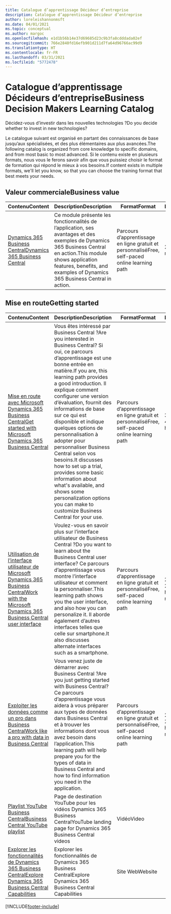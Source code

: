 ```yaml
---
title: Catalogue d’apprentissage Décideur d’entreprise
description: Catalogue d’apprentissage Décideur d’entreprise
author: loreleishannonmsft
ms.date: 04/01/2021
ms.topic: conceptual
ms.author: margoc
ms.openlocfilehash: e1d1b56b14e37d69685d23c9b3fa8cdddada02ef
ms.sourcegitcommit: 766e2840fd16efb901d211d7fa64d96766ac99d9
ms.translationtype: HT
ms.contentlocale: fr-FR
ms.lasthandoff: 03/31/2021
ms.locfileid: "5772478"
---
```

# <a name="business-decision-makers-learning-catalog"></a><span data-ttu-id="50527-103">Catalogue d’apprentissage Décideurs d’entreprise</span><span class="sxs-lookup"><span data-stu-id="50527-103">Business Decision Makers Learning Catalog</span></span>

<span data-ttu-id="50527-104">Décidez-vous d’investir dans les nouvelles technologies ?</span><span class="sxs-lookup"><span data-stu-id="50527-104">Do you decide whether to invest in new technologies?</span></span>

<span data-ttu-id="50527-105">Le catalogue suivant est organisé en partant des connaissances de base jusqu’aux spécialisées, et des plus élémentaires aux plus avancées.</span><span class="sxs-lookup"><span data-stu-id="50527-105">The following catalog is organized from core knowledge to specific domains, and from most basic to most advanced.</span></span> <span data-ttu-id="50527-106">Si le contenu existe en plusieurs formats, nous vous le ferons savoir afin que vous puissiez choisir le format de formation qui répond le mieux à vos besoins.</span><span class="sxs-lookup"><span data-stu-id="50527-106">If content exists in multiple formats, we'll let you know, so that you can choose the training format that best meets your needs.</span></span>  

## <a name="business-value"></a><span data-ttu-id="50527-107">Valeur commerciale<a name="busvalue"></a></span><span class="sxs-lookup"><span data-stu-id="50527-107">Business value<a name="busvalue"></a></span></span>

| <span data-ttu-id="50527-108">Contenu</span><span class="sxs-lookup"><span data-stu-id="50527-108">Content</span></span>                                                                 | <span data-ttu-id="50527-109">Description</span><span class="sxs-lookup"><span data-stu-id="50527-109">Description</span></span>                                                                                                | <span data-ttu-id="50527-110">Format</span><span class="sxs-lookup"><span data-stu-id="50527-110">Format</span></span>                                | <span data-ttu-id="50527-111">Longueur</span><span class="sxs-lookup"><span data-stu-id="50527-111">Length</span></span>     |
|----------------------------------------------------------------------------------------------------------------|------------------------------------------------------------------------------------------------------------|---------------------------------------|------------|
| [<span data-ttu-id="50527-112">Dynamics 365 Business Central</span><span class="sxs-lookup"><span data-stu-id="50527-112">Dynamics 365 Business Central</span></span>](/learn/modules/dynamics-365-business-central/) | <span data-ttu-id="50527-113">Ce module présente les fonctionnalités de l’application, ses avantages et des exemples de Dynamics 365 Business Central en action.</span><span class="sxs-lookup"><span data-stu-id="50527-113">This module shows application features, benefits, and examples of Dynamics 365 Business Central in action.</span></span> | <span data-ttu-id="50527-114">Parcours d’apprentissage en ligne gratuit et personnalisé</span><span class="sxs-lookup"><span data-stu-id="50527-114">Free, self-paced online learning path</span></span> | <span data-ttu-id="50527-115">24 minutes</span><span class="sxs-lookup"><span data-stu-id="50527-115">24 minutes</span></span> |

## <a name="getting-started"></a><span data-ttu-id="50527-116">Mise en route<a name="get-started"></a></span><span class="sxs-lookup"><span data-stu-id="50527-116">Getting started<a name="get-started"></a></span></span>

| <span data-ttu-id="50527-117">Contenu</span><span class="sxs-lookup"><span data-stu-id="50527-117">Content</span></span>                                                                                                                             | <span data-ttu-id="50527-118">Description</span><span class="sxs-lookup"><span data-stu-id="50527-118">Description</span></span>                                                                                                                                                                                                                                                                                      | <span data-ttu-id="50527-119">Format</span><span class="sxs-lookup"><span data-stu-id="50527-119">Format</span></span>                                | <span data-ttu-id="50527-120">Longueur</span><span class="sxs-lookup"><span data-stu-id="50527-120">Length</span></span>             |
|------------------------------------------------------------------------------------------------------------------------------------------------------------------------------|--------------------------------------------------------------------------------------------------------------------------------------------------------------------------------------------------------------------------------------------------------------------------------------------------|---------------------------------------|--------------------|
| [<span data-ttu-id="50527-121">Mise en route avec Microsoft Dynamics 365 Business Central</span><span class="sxs-lookup"><span data-stu-id="50527-121">Get started with Microsoft Dynamics 365 Business Central</span></span>](/learn/paths/get-started-dynamics-365-business-central/)                          | <span data-ttu-id="50527-122">Vous êtes intéressé par Business Central ?</span><span class="sxs-lookup"><span data-stu-id="50527-122">Are you interested in Business Central?</span></span> <span data-ttu-id="50527-123">Si oui, ce parcours d’apprentissage est une bonne entrée en matière.</span><span class="sxs-lookup"><span data-stu-id="50527-123">If you are, this learning path provides a good introduction.</span></span> <span data-ttu-id="50527-124">Il explique comment configurer une version d’évaluation, fournit des informations de base sur ce qui est disponible et indique quelques options de personnalisation à adopter pour personnaliser Business Central selon vos besoins.</span><span class="sxs-lookup"><span data-stu-id="50527-124">It discusses how to set up a trial, provides some basic information about what's available, and shows some personalization options you can make to customize Business Central for your use.</span></span> | <span data-ttu-id="50527-125">Parcours d’apprentissage en ligne gratuit et personnalisé</span><span class="sxs-lookup"><span data-stu-id="50527-125">Free, self-paced online learning path</span></span> | <span data-ttu-id="50527-126">3 heures 4 minutes</span><span class="sxs-lookup"><span data-stu-id="50527-126">3 hours 4 minutes</span></span>  |
| [<span data-ttu-id="50527-127">Utilisation de l’interface utilisateur de Microsoft Dynamics 365 Business Central</span><span class="sxs-lookup"><span data-stu-id="50527-127">Work with the Microsoft Dynamics 365 Business Central user interface</span></span>](/learn/paths/work-with-user-interface-dynamics-365-business-central/) | <span data-ttu-id="50527-128">Voulez-vous en savoir plus sur l’interface utilisateur de Business Central ?</span><span class="sxs-lookup"><span data-stu-id="50527-128">Do you want to learn about the Business Central user interface?</span></span> <span data-ttu-id="50527-129">Ce parcours d’apprentissage vous montre l’interface utilisateur et comment la personnaliser.</span><span class="sxs-lookup"><span data-stu-id="50527-129">This learning path shows you the user interface, and also how you can personalize it.</span></span> <span data-ttu-id="50527-130">Il aborde également d’autres interfaces telles que celle sur smartphone.</span><span class="sxs-lookup"><span data-stu-id="50527-130">It also discusses alternate interfaces such as a smartphone.</span></span>                                                                               | <span data-ttu-id="50527-131">Parcours d’apprentissage en ligne gratuit et personnalisé</span><span class="sxs-lookup"><span data-stu-id="50527-131">Free, self-paced online learning path</span></span> | <span data-ttu-id="50527-132">2 heures 27 minutes</span><span class="sxs-lookup"><span data-stu-id="50527-132">2 hours 27 minutes</span></span> |
| [<span data-ttu-id="50527-133">Exploiter les données comme un pro dans Business Central</span><span class="sxs-lookup"><span data-stu-id="50527-133">Work like a pro with data in Business Central</span></span>](/learn/paths/work-pro-data-dynamics-365-business-central)                                    | <span data-ttu-id="50527-134">Vous venez juste de démarrer avec Business Central ?</span><span class="sxs-lookup"><span data-stu-id="50527-134">Are you just getting started with Business Central?</span></span> <span data-ttu-id="50527-135">Ce parcours d’apprentissage vous aidera à vous préparer aux types de données dans Business Central et à trouver les informations dont vous avez besoin dans l’application.</span><span class="sxs-lookup"><span data-stu-id="50527-135">This learning path will help prepare you for the types of data in Business Central and how to find information you need in the application.</span></span>                                                                                                  | <span data-ttu-id="50527-136">Parcours d’apprentissage en ligne gratuit et personnalisé</span><span class="sxs-lookup"><span data-stu-id="50527-136">Free, self-paced online learning path</span></span> | <span data-ttu-id="50527-137">2 heures 27 minutes</span><span class="sxs-lookup"><span data-stu-id="50527-137">2 hours 27 minutes</span></span> |
| [<span data-ttu-id="50527-138">Playlist YouTube Business Central</span><span class="sxs-lookup"><span data-stu-id="50527-138">Business Central YouTube playlist</span></span>](https://www.youtube.com/playlist?list=PLcakwueIHoT-wVFPKUtmxlqcG1kJ0oqq4)                                                                | <span data-ttu-id="50527-139">Page de destination YouTube pour les vidéos Dynamics 365 Business Central</span><span class="sxs-lookup"><span data-stu-id="50527-139">YouTube landing page for Dynamics 365 Business Central videos</span></span>                                                                                                                                                                                                                                    | <span data-ttu-id="50527-140">Vidéo</span><span class="sxs-lookup"><span data-stu-id="50527-140">Video</span></span>                                 |                    |
| [<span data-ttu-id="50527-141">Explorer les fonctionnalités de Dynamics 365 Business Central</span><span class="sxs-lookup"><span data-stu-id="50527-141">Explore Dynamics 365 Business Central Capabilities</span></span>](https://dynamics.microsoft.com/business-central/capabilities/)                                                    | <span data-ttu-id="50527-142">Explorer les fonctionnalités de Dynamics 365 Business Central</span><span class="sxs-lookup"><span data-stu-id="50527-142">Explore Dynamics 365 Business Central Capabilities</span></span>                                                                                                                                                                                                                                               | <span data-ttu-id="50527-143">Site Web</span><span class="sxs-lookup"><span data-stu-id="50527-143">Website</span></span>                               |                    |


[!INCLUDE[footer-include](../includes/footer-banner.md)]